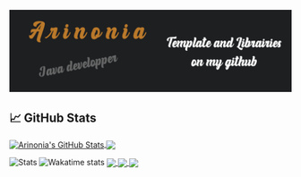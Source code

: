 [![Header](https://github.com/Arinonia/Arinonia/blob/main/readme_header.png "")](https://github.com/Arinonia)

## &#x1f4c8; GitHub Stats

<a href="https://github.com/Arinonia/Arinonia">
  <img align="center" src="https://github-readme-stats.vercel.app/api?username=Arinonia&show_icons=true&line_height=27&count_private=true&title_color=ffffff&text_color=c9cacc&icon_color=2bbc8a&bg_color=1d1f21" alt="Arinonia's GitHub Stats" />
<a href="https://github.com/Arinonia/Arinonia">
  <img align="center" src="https://github-readme-stats.vercel.app/api/top-langs/?username=Arinonia&title_color=BA792A&text_color=c9cacc&icon_color=2bbc8a&bg_color=1d1f21" />
</a>

![Stats](https://github-readme-stats.vercel.app/api?username=Arinonia&hide=stars&theme=dracula&count_private=true)
![Wakatime stats](https://github-readme-stats.vercel.app/api/wakatime?username=@Arinonia&layout=compact&langs_count=6&theme=dracula)
<a href="https://github.com/Arinonia/AriLibFX">
  <img align="center" src="https://github-readme-stats.vercel.app/api/pin/?username=Arinonia&repo=AriLibFX&title_color=ffffff&text_color=c9cacc&icon_color=2bbc8a&bg_color=1d1f21" />
</a> 
<a href="https://github.com/Arinonia/OrdinalBot-Module-Music">
  <img align="center" src="https://github-readme-stats.vercel.app/api/pin/?username=Arinonia&repo=OrdinalBot-Module-Music&title_color=ffffff&text_color=c9cacc&icon_color=2bbc8a&bg_color=1d1f21" />
</a> 
<a href="https://github.com/Arinonia/DashboardFx">
  <img align="center" src="https://github-readme-stats.vercel.app/api/pin/?username=Arinonia&repo=DashboardFx&title_color=ffffff&text_color=c9cacc&icon_color=2bbc8a&bg_color=1d1f21" />
</a> 
